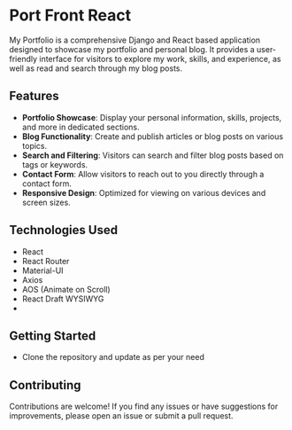 # Port Front React

My Portfolio is a comprehensive Django and React based application designed to showcase my portfolio and personal blog. It provides a user-friendly interface for visitors to explore my work, skills, and experience, as well as read and search through my blog posts.

## Features

- **Portfolio Showcase**: Display your personal information, skills, projects, and more in dedicated sections.
- **Blog Functionality**: Create and publish articles or blog posts on various topics.
- **Search and Filtering**: Visitors can search and filter blog posts based on tags or keywords.
- **Contact Form**: Allow visitors to reach out to you directly through a contact form.
- **Responsive Design**: Optimized for viewing on various devices and screen sizes.

## Technologies Used

- React
- React Router
- Material-UI
- Axios
- AOS (Animate on Scroll)
- React Draft WYSIWYG
-

## Getting Started

- Clone the repository and update as per your need

## Contributing

Contributions are welcome! If you find any issues or have suggestions for improvements, please open an issue or submit a pull request.

